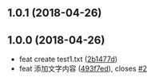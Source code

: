 <a name="1.0.1"></a>
## 1.0.1 (2018-04-26)



<a name="1.0.0"></a>
## 1.0.0 (2018-04-26)

* feat create test1.txt ([2b1477d](https://github.com/Jesonhu/git-study-demo/commit/2b1477d))
* feat 添加文字内容 ([493f7ed](https://github.com/Jesonhu/git-study-demo/commit/493f7ed)), closes [#2](https://github.com/Jesonhu/git-study-demo/issues/2)




